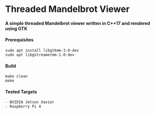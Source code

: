 # Threaded Mandelbrot Viewer
#### A simple threaded Mandelbrot viewer written in C++17 and rendered using GTK

#### Prerequisites
```
sudo apt install libgtkmm-3.0-dev
sudo apt libgstreamermm-1.0-dev
```

#### Build
```
make clean
make
```

#### Tested Targets
```
- NVIDIA Jetson Xavier
- Raspberry Pi 4
```

